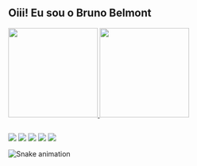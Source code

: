 ## Oiii! Eu sou o Bruno Belmont 
 <div>
  <a href="https://github.com/brunnobelmont">
  <img height="180em" src="https://github-readme-stats.vercel.app/api?username=brunnobelmont&show_icons=false&theme=dark&include_all_commits=true&count_private=true"/>
  <img height="180em" src="https://github-readme-stats.vercel.app/api/top-langs/?username=brunnobelmont&layout=compact&langs_count=7&theme=dark"/>
</div>
    
  ##
 
<div> 
  <a href="https://www.youtube.com/channel/UCK3xjeJSZ8ZXY-whV8QqhwQ" target="_blank"><img src="https://img.shields.io/badge/YouTube-FF0000?style=for-the-badge&logo=youtube&logoColor=white" target="_blank"></a>
  <a href="https://instagram.com/brunnobelmont" target="_blank"><img src="https://img.shields.io/badge/-Instagram-%23E4405F?style=for-the-badge&logo=instagram&logoColor=white" target="_blank"></a>
 	<a href="https://www.twitch.tv/brunobelmont" target="_blank"><img src="https://img.shields.io/badge/Twitch-9146FF?style=for-the-badge&logo=twitch&logoColor=white" target="_blank"></a>
  <a href = "mailto:brunnobelmont@hotmail.com"><img src="https://img.shields.io/badge/Microsoft_Outlook-0078D4?style=for-the-badge&logo=microsoft-outlook&logoColor=white" target="_blank"></a>
  <a href="https://www.linkedin.com/in/bruno-santos-59028b45/" target="_blank"><img src="https://img.shields.io/badge/-LinkedIn-%230077B5?style=for-the-badge&logo=linkedin&logoColor=white" target="_blank"></a> 
 
  ![Snake animation](https://github.com/brunnobelmont/brunnobelmont/blob/output/github-contribution-grid-snake.svg)
 
</div>
